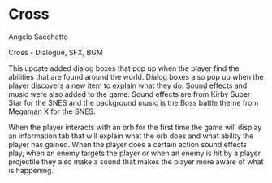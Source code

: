 # Cross

Angelo Sacchetto

Cross  - Dialogue, SFX, BGM

This update added dialog boxes that pop up when the player find the abilities that are found around the world. Dialog boxes also pop up when the player discovers a new item to explain what they do. Sound effects and music were also added to the game. Sound effects are from Kirby Super Star for the SNES and the background music is the Boss battle theme from Megaman X for the SNES.

When the player interacts with an orb for the first time the game will display an information tab that will explain what the orb does and what ability the player has gained. When the player does a certain action sound effects play, when an enemy targets the player or when an enemy is hit by a player projectile they also make a sound that makes the player more aware of what is happening.
